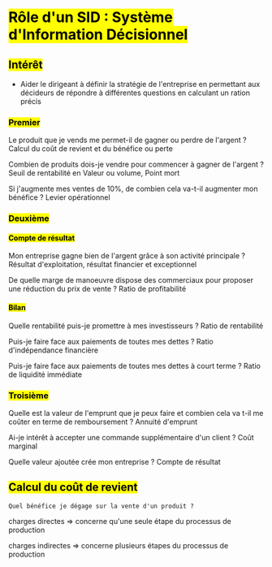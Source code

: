 # <mark class="hltr-purple hltr-bold">Rôle d'un SID : Système d'Information Décisionnel</mark>

## <mark class="hltr-green hltr-bold">Intérêt</mark>
- Aider le dirigeant à définir la stratégie de l'entreprise en permettant aux décideurs de répondre à différentes questions en calculant un ration précis
### <mark class="hltr-pink hltr-bold">Premier</mark>
Le produit que je vends me permet-il de gagner ou perdre de l'argent ?
	Calcul du coût de revient et du bénéfice ou perte

Combien de produits dois-je vendre pour commencer à gagner de l'argent ?
	Seuil de rentabilité en Valeur ou volume, Point mort

Si j'augmente mes ventes de 10%, de combien cela va-t-il augmenter mon bénéfice ?
	Levier opérationnel

### <mark class="hltr-pink hltr-bold">Deuxième</mark>

#### <mark class="hltr-blue hltr-bold">Compte de résultat</mark>
Mon entreprise gagne bien de l'argent grâce à son activité principale ?
	Résultat d'exploitation, résultat financier et exceptionnel

De quelle marge de manoeuvre dispose des commerciaux pour proposer une réduction du prix de vente ?
	Ratio de profitabilité

#### <mark class="hltr-blue hltr-bold">Bilan</mark>
Quelle rentabilité puis-je promettre à mes investisseurs ?
	Ratio de rentabilité

Puis-je faire face aux paiements de toutes mes dettes ?
	Ratio d'indépendance financière

Puis-je faire face aux paiements de toutes mes dettes à court terme ?
	Ratio de liquidité immédiate

### <mark class="hltr-pink hltr-bold">Troisième</mark>

Quelle est la valeur de l'emprunt que je peux faire et combien cela va t-il me coûter en terme de remboursement ?
	Annuité d'emprunt

Ai-je intérêt à accepter une commande supplémentaire d'un client ?
	Coût marginal

Quelle valeur ajoutée crée mon entreprise ?
	Compte de résultat

## <mark class="hltr-green hltr-bold">Calcul du coût de revient</mark>
	Quel bénéfice je dégage sur la vente d'un produit ?
charges directes => concerne qu'une seule étape du processus de production

charges indirectes => concerne plusieurs étapes du processus de production
